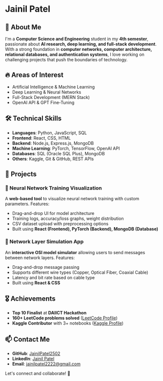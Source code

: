 # Jainil Patel

## 🚀 About Me

I'm a **Computer Science and Engineering** student in my **4th semester**, passionate about **AI research, deep learning, and full-stack development**. With a strong foundation in **computer networks, computer architecture, relational databases, and authentication systems**, I love working on challenging projects that push the boundaries of technology.

## 🔥 Areas of Interest

- Artificial Intelligence & Machine Learning
- Deep Learning & Neural Networks
- Full-Stack Development (MERN Stack)
- OpenAI API & GPT Fine-Tuning

## 🛠️ Technical Skills

- **Languages**: Python, JavaScript, SQL
- **Frontend**: React, CSS, HTML
- **Backend**: Node.js, Express.js, MongoDB
- **Machine Learning**: PyTorch, TensorFlow, OpenAI API
- **Databases**: SQL (Oracle SQL Plus), MongoDB
- **Others**: Kaggle, Git & GitHub, REST APIs

## 🌟 Projects

### 🔷 Neural Network Training Visualization

A **web-based tool** to visualize neural network training with custom parameters. Features:

- Drag-and-drop UI for model architecture
- Training logs, accuracy/loss graphs, weight distribution
- CSV dataset upload with preprocessing options
- Built using **React (Frontend), PyTorch (Backend), MongoDB (Database)**

### 🔷 Network Layer Simulation App

An **interactive OSI model simulator** allowing users to send messages between network layers. Features:

- Drag-and-drop message passing
- Supports different wire types (Copper, Optical Fiber, Coaxial Cable)
- Latency and bit rate based on cable type
- Built using **React & CSS**

## 🎖️ Achievements

- **Top 10 Finalist** at **DAIICT Hackathon**
- **160+ LeetCode problems solved** ([LeetCode Profile](https://leetcode.com/u/Jainil_Patel2502/))
- **Kaggle Contributor** with 3+ notebooks ([Kaggle Profile](https://www.kaggle.com/jainilpatel2502/code))

## 📫 Contact Me

- **GitHub**: [JainilPatel2502](https://github.com/JainilPatel2502)
- **LinkedIn**: [Jainil Patel](https://www.linkedin.com/in/jainil-patel-952564278)
- **Email**: [jainilpatel2222@gmail.com](mailto\:jainilpatel2502@gmail.com)

Let's connect and collaborate! 🚀

